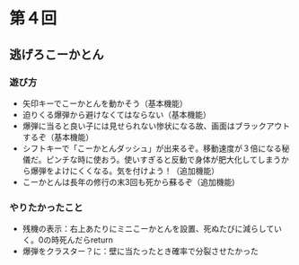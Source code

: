 # 第４回
## 逃げろこーかとん
### 遊び方
* 矢印キーでこーかとんを動かそう（基本機能）
* 迫りくる爆弾から避けなくてはならない（基本機能）
* 爆弾に当ると良い子には見せられない惨状になる故、画面はブラックアウトするぞ（基本機能）
* シフトキーで「こーかとんダッシュ」が出来るぞ。移動速度が３倍になる秘儀だ。ピンチな時に使おう。使いすぎると反動で身体が肥大化してしまうから爆弾をよけにくくなる。気を付けよう！（追加機能）
* こーかとんは長年の修行の末3回も死から蘇るぞ（追加機能)
### やりたかったこと
* 残機の表示：右上あたりにミニこーかとんを設置、死ぬたびに減らしていく。0の時死んだらreturn
* 爆弾をクラスター？に：壁に当たったとき確率で分裂させたかった
